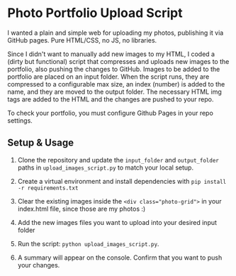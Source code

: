 # Photo Portfolio Upload Script

I wanted a plain and simple web for uploading my photos, publishing it via GitHub pages. Pure HTML/CSS, no JS, no libraries.

Since I didn't want to manually add new images to my HTML, I coded a (dirty but functional) script that compresses and uploads new images to the portfolio, also pushing the changes to GitHub. 
Images to be added to the portfolio are placed on an input folder. When the script runs, they are compressed to a configurable max size, an index (number) is added to the name, and they are moved to the output folder. The necessary HTML img tags are added to the HTML and the changes are pushed to your repo.

To check your portfolio, you must configure Github Pages in your repo settings.

## Setup & Usage

1. Clone the repository and update the `input_folder` and `output_folder` paths in `upload_images_script.py` to match your local setup.

2. Create a virtual environment and install dependencies with `pip install -r requirements.txt`

3. Clear the existing images inside the `<div class="photo-grid">` in your index.html file, since those are my photos :)

4. Add the new images files you want to upload into your desired input folder

5. Run the script: `python upload_images_script.py`.

6. A summary will appear on the console. Confirm that you want to push your changes.
